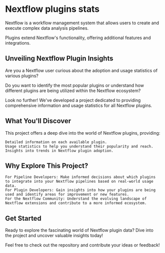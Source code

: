 # Nextflow plugins stats

Nextflow is a workflow management system that allows users to create and execute complex data analysis pipelines. 

Plugins extend Nextflow's functionality, offering additional features and integrations.


## Unveiling Nextflow Plugin Insights

Are you a Nextflow user curious about the adoption and usage statistics of various plugins? 

Do you want to identify the most popular plugins or understand how different plugins are being utilized within the Nextflow ecosystem?

Look no further! We've developed a project dedicated to providing comprehensive information and usage statistics for all Nextflow plugins.


## What You'll Discover

This project offers a deep dive into the world of Nextflow plugins, providing:

    Detailed information on each available plugin.
    Usage statistics to help you understand their popularity and reach.
    Insights into trends in Nextflow plugin adoption.

## Why Explore This Project?

    For Pipeline Developers: Make informed decisions about which plugins to integrate into your Nextflow pipelines based on real-world usage data.
    For Plugin Developers: Gain insights into how your plugins are being used and identify areas for improvement or new features.
    For the Nextflow Community: Understand the evolving landscape of Nextflow extensions and contribute to a more informed ecosystem.

## Get Started

Ready to explore the fascinating world of Nextflow plugin data? Dive into the project and uncover valuable insights today!

Feel free to check out the repository and contribute your ideas or feedback!